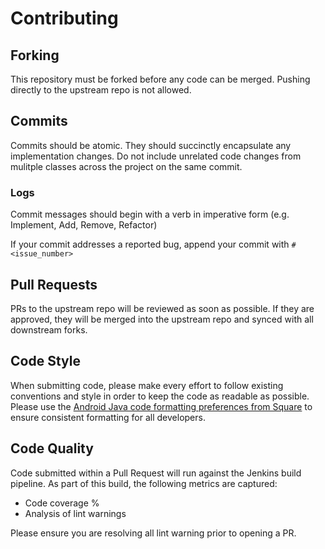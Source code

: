 # Contributing

## Forking

This repository must be forked before any code can be merged. Pushing
directly to the upstream repo is not allowed.

## Commits

Commits should be atomic. They should succinctly encapsulate any implementation
changes. Do not include unrelated code changes from mulitple classes across the
project on the same commit.

### Logs

Commit messages should begin with a verb in imperative form (e.g. Implement, Add, Remove, Refactor)

If your commit addresses a reported bug, append your commit with `#<issue_number>`


## Pull Requests

PRs to the upstream repo will be reviewed as soon as possible. If they are
approved, they will be merged into the upstream repo and synced with all
downstream forks.

## Code Style

When submitting code, please make every effort to follow existing conventions
and style in order to keep the code as readable as possible. Please use the
[Android Java code formatting preferences from Square](https://github.com/square/java-code-styles)
to ensure consistent formatting for all developers.

## Code Quality

Code submitted within a Pull Request will run against the Jenkins build pipeline.
As part of this build, the following metrics are captured:

* Code coverage %
* Analysis of lint warnings

Please ensure you are resolving all lint warning prior to opening a PR.